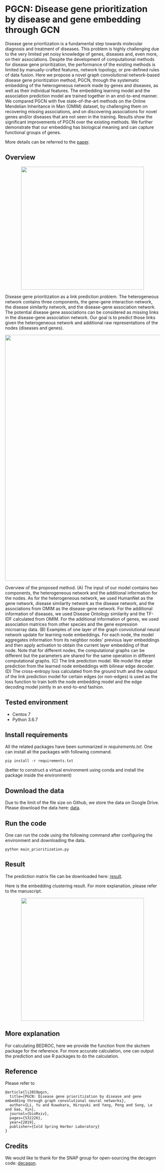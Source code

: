 # PGCN: Disease gene prioritization by disease and gene embedding through GCN
Disease gene prioritization is a fundamental step towards molecular diagnosis and treatment of diseases. This problem is highly challenging due to the very limited yet noisy knowledge of genes, diseases and, even more, on their associations. Despite the development of computational methods for disease gene prioritization, the performance of the existing methods is limited by manually-crafted features, network topology, or pre-defined rules of data fusion. Here we propose a novel graph convolutional network-based disease gene prioritization method, PGCN, through the systematic embedding of the heterogeneous network made by genes and diseases, as well as their individual features. The embedding learning model and the association prediction model are trained together in an end-to-end manner. We compared PGCN with five state-of-the-art methods on the Online Mendelian Inheritance in Man (OMIM) dataset, by challenging them on recovering missing associations, and on discovering associations for novel genes and/or diseases that are not seen in the training. Results show the significant improvements of PGCN over the existing methods. We further demonstrate that our embedding has biological meaning and can capture functional groups of genes.

More details can be referred to the [paper](https://www.biorxiv.org/content/10.1101/532226v1).



## Overview
<p align="center">
<img src="https://github.com/lykaust15/Disease_gene_prioritization_GCN/blob/master/figures/link_prediction.png" width="400"/>
</p>
Disease gene prioritization as a link prediction problem. The heterogeneous network contains three components, the gene-gene interaction network, the disease similarity network, and the disease-gene association network. The potential disease gene associations can be considered as missing links in the disease-gene association network. Our goal is to predict those links given the heterogeneous network and additional raw representations of the nodes (diseases and genes).

<p align="center">
<img src="https://github.com/lykaust15/Disease_gene_prioritization_GCN/blob/master/figures/gcn.png" width="800"/>
</p>
Overview of the proposed method. (A) The input of our model contains two components, the heterogeneous network and the additional information for the nodes. As for the heterogeneous network, we used HumanNet as the gene network, disease similarity network as the disease network, and the associations from OMIM as the disease-gene network. For the additional information of diseases, we used Disease Ontology similarity and the TF-IDF calculated from OMIM. For the additional information of genes, we used association matrices from other species and the gene expression microarray data. (B) Examples of one layer of the graph convolutional neural network update for learning node embeddings. For each node, the model aggregates information from its neighbor nodes' previous layer embeddings and then apply activation to obtain the current layer embedding of that node. Note that for different nodes, the computational graphs can be different but the parameters are shared for the same operation in different computational graphs. (C) The link prediction model. We model the edge prediction from the learned node embeddings with bilinear edge decoder. (D) The cross-entropy loss calculated from the ground truth and the output of the link prediction model for certain edges (or non-edges) is used as the loss function to train both the node embedding model and the edge decoding model jointly in an end-to-end fashion.

## Tested environment
* Centos 7
* Python 3.6.7

## Install requirements
All the related packages have been summarized in *requirements.txt*. One can install all the packages with following command.
```
pip install -r requirements.txt
```

(better to construct a virtual environment using conda and install the package inside the environment)

## Download the data
Due to the limit of the file size on Github, we store the data on Google Drive. Please download the data here: 
[data](https://drive.google.com/open?id=18yPVBjAvjtqLolno2RTAYt0Y_P-Hbdq7).

## Run the code
One can run the code using the following command after configuring the environment and downloading the data.
```
python main_prioritization.py
```

## Result
The prediction matrix file can be downloaded here: [result](https://drive.google.com/open?id=1CDCrL9qmlirJUktnUULprUbDj9oUY0-W).

Here is the embedding clustering result. For more explanation, please refer to the manuscript.
<p align="center">
<img src="https://github.com/lykaust15/Disease_gene_prioritization_GCN/blob/master/figures/embedding.png" width="400"/>
</p>

## More explanation
For calculating BEDROC, here we provide the function from the skchem package for the reference. For more accurate calculation, one can output the prediction and use R packages to do the calculation.

## Reference
Please refer to
```
@article{li2019pgcn,
  title={PGCN: Disease gene prioritization by disease and gene embedding through graph convolutional neural networks},
  author={Li, Yu and Kuwahara, Hiroyuki and Yang, Peng and Song, Le and Gao, Xin},
  journal={bioRxiv},
  pages={532226},
  year={2019},
  publisher={Cold Spring Harbor Laboratory}
}
```


## Credits
We would like to thank for the SNAP group for open-sourcing the decagon code: [decagon](https://github.com/marinkaz/decagon).